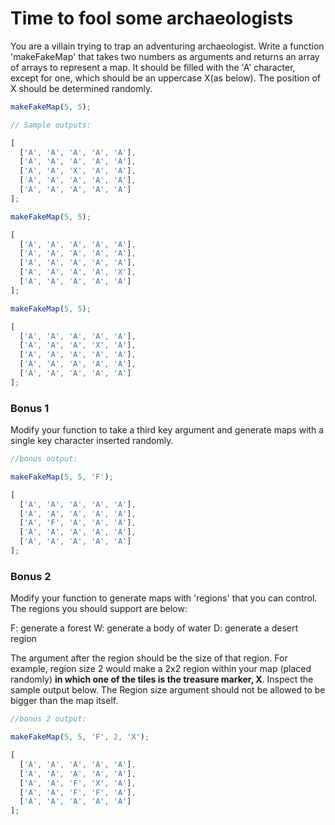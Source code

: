 # Time to fool some archaeologists

You are a villain trying to trap an adventuring archaeologist. Write a function 'makeFakeMap' that takes two numbers as arguments and returns an array of arrays to represent a map. It should be filled with the 'A' character, except for one, which should be an uppercase X(as below). The position of X should be determined randomly.

```javascript
makeFakeMap(5, 5);

// Sample outputs:

[
  ['A', 'A', 'A', 'A', 'A'],
  ['A', 'A', 'A', 'A', 'A'],
  ['A', 'A', 'X', 'A', 'A'],
  ['A', 'A', 'A', 'A', 'A'],
  ['A', 'A', 'A', 'A', 'A']
];

makeFakeMap(5, 5);

[
  ['A', 'A', 'A', 'A', 'A'],
  ['A', 'A', 'A', 'A', 'A'],
  ['A', 'A', 'A', 'A', 'A'],
  ['A', 'A', 'A', 'A', 'X'],
  ['A', 'A', 'A', 'A', 'A']
];

makeFakeMap(5, 5);

[
  ['A', 'A', 'A', 'A', 'A'],
  ['A', 'A', 'A', 'X', 'A'],
  ['A', 'A', 'A', 'A', 'A'],
  ['A', 'A', 'A', 'A', 'A'],
  ['A', 'A', 'A', 'A', 'A']
];
```

### Bonus 1

Modify your function to take a third key argument and generate maps with a single key character inserted randomly.

```javascript
//bonus output:

makeFakeMap(5, 5, 'F');

[
  ['A', 'A', 'A', 'A', 'A'],
  ['A', 'A', 'A', 'A', 'A'],
  ['A', 'F', 'A', 'A', 'A'],
  ['A', 'A', 'A', 'A', 'A'],
  ['A', 'A', 'A', 'A', 'A']
];
```

### Bonus 2

Modify your function to generate maps with 'regions' that you can control. The regions you should support are below:

F: generate a forest
W: generate a body of water
D: generate a desert region

The argument after the region should be the size of that region. For example, region size 2 would make a 2x2 region within your map (placed randomly) **in which one of the tiles is the treasure marker, X**. Inspect the sample output below. The Region size argument should not be allowed to be bigger than the map itself.

```javascript
//bonus 2 output:

makeFakeMap(5, 5, 'F', 2, 'X');

[
  ['A', 'A', 'A', 'A', 'A'],
  ['A', 'A', 'A', 'A', 'A'],
  ['A', 'A', 'F', 'X', 'A'],
  ['A', 'A', 'F', 'F', 'A'],
  ['A', 'A', 'A', 'A', 'A']
];
```
